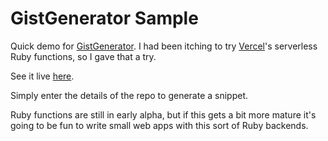 # GistGenerator Sample

Quick demo for [GistGenerator](https://github.com/perezperret/gist_generator).
I had been itching to try [Vercel](https://vercel.com)'s serverless Ruby functions, so I gave that a try.

See it live [here](https://gist-generator-sample.vercel.app/).

Simply enter the details of the repo to generate a snippet.

Ruby functions are still in early alpha, but if this gets a bit more mature it's going to be fun to write small web apps with this sort of Ruby backends.
